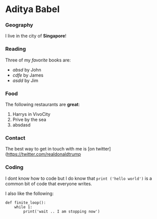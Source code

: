 # Aditya Babel

### Geography

I live in the city of **Singapore**!

### Reading

Three of my *favorite* books are:

- *absd* by John
- *cdfe* by James
- *asdd* by Jim

### Food

The following restaurants are **great**:

1. Harrys in VivoCity
2. Prive by the sea
3. absdasd

### Contact

The best way to get in touch with me is [on twitter](https://twitter.com/realdonaldtrump


### Coding

I dont know how to code but I do know that `print ('hello world')` is a common bit of code that everyone writes.

I also like the following:

```
def finite_loop():
	while 1:
		print('wait .. I am stopping now')
```
